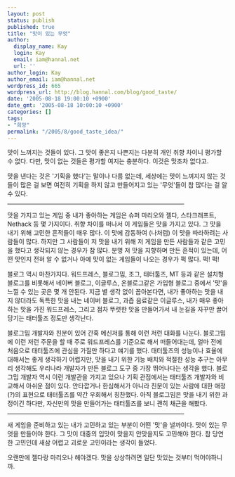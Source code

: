 ```yaml
---
layout: post
status: publish
published: true
title: "맛이 있는 무엇"
author:
  display_name: Kay
  login: Kay
  email: iam@hannal.net
  url: ''
author_login: Kay
author_email: iam@hannal.net
wordpress_id: 665
wordpress_url: http://blog.hannal.com/blog/good_taste/
date: '2005-08-18 19:00:10 +0900'
date_gmt: '2005-08-18 10:00:10 +0900'
categories: []
tags:
- "희망"
permalink: "/2005/8/good_taste_idea/"
---
```

<p>맛이 느껴지는 것들이 있다. 그 맛이 좋은지 나쁜지는 다분히 개인 취향 차이니 평가할 수 없다. 다만, 맛이 없는 것들은 평가할 여지는 충분하다. 이것은 맛조차 없다고.</p>
<p>맛을 낸다는 것은 '기획을 했다'는 말이나 다름 없는데, 세상에는 맛이 느껴지지 않는 것들이 많은 걸 보면 여전히 기획을 하지 않고 만들어지고 있는 '무엇'들이 참 많다는 걸 알 수 있다.</p>
<hr width="80%" align="center" />
<p>맛을 가지고 있는 게임 중 내가 좋아하는 게임은 슈퍼 마리오와 젤다, 스타크래프트, Nethack 등 몇 가지이다. 취향 차이를 떠나서 이 게임들은 맛을 가지고 있다. 그 맛을 내기 위해 고민한 흔적들이 매우 많다. 이 맛에 감동하여 (나처럼) 이 맛을 따라하려는 사람들이 많다. 하지만 그 사람들이 저 맛을 내기 위해 저 게임을 만든 사람들과 같은 고민을 했다고 생각되지 않는 경우가 참 많다. 분명 저 맛을 지향하며 만든 흔적이 있는데, 어떤 맛인지 전혀 알 수 없거나 아예 맛이 없는 게임들이 나오는 경우가 퍽 많다. 퍽! 퍽!</p>
<p>블로그 역시 마찬가지다. 워드프레스, 블로그밈, 조그, 태터툴즈, MT 등과 같은 설치형 블로그를 비롯해서 네이버 블로그, 이글루스, 온블로그같은 가입형 블로그 중에서 '맛'을 느낄 수 있는 곳은 몇 개 안된다. 지금 별 생각 없이 꼽아본다면, 내가 좋아하는 맛을 내지 않더라도 독특한 맛을 내는 네이버 블로그, 과즙 음료같은 이글루스, 내가 매우 좋아하는 맛을 가진 워드프레스, 그리고 점차 뚜렷한 맛을 만들어가서 내 눈길을 자꾸만 끌어당기는 태터툴즈 정도만 생각난다.</p>
<p>블로그밈 개발자와 친분이 있어 간혹 메신저를 통해 이런 저런 대화를 나눈다. 블로그밈에 이런 저런 주문을 할 때 주로 워드프레스를 기준으로 해서 떠들어대는데, 얼마 전에 처음으로 태터툴즈에 관심을 가질만 하다고 얘기를 했다. 태터툴즈의 성능이나 효율에 대해서는 좋게 생각하기 어렵지만, 맛을 내기 위한 기능 배치와 적절한 성능 추구는 아무리 생각해도 우리나라 개발자가 만든 블로그 도구 중 가장 뛰어나다는 생각을 했다. 블로그밈 개발자 역시 이런 개발관을 가지고 있으나 기획 관점에서는 태터툴즈 개발자와 비교해서 아쉬운 점이 있다. 안타깝거나 한심해서가 아니라 친분이 있는 사람에 대한 애정(?)의 표현으로 태터툴즈를 약간 우회해서 칭찬했다. 아직 블로그밈은 맛을 내기 위한 과정이긴 하다만, 자신만의 맛을 만들어가는 태터툴즈를 보니 괜히 채근을 해봤다.</p>
<hr width="80%" align="center" />
<p>새 게임을 준비하고 있는 내가 고민하고 있는 부분이 어떤 '맛'을 낼까이다. 맛이 있는 무엇을 만들어야 한다. 그 맛이 대중의 입맛이 맞을지 안맞을지도 고민해야 한다. 참 당연한 고민인데 새삼 어렵고 괴로운 고민이라는 생각이 들었다.</p>
<p>오랜만에 젤다랑 마리오나 해야겠다. 맛을 상상하려면 일단 맛있는 것부터 먹어야하니까.</p>

